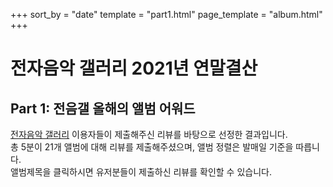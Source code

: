 +++
sort_by = "date"
template = "part1.html"
page_template = "album.html"
+++

# 전자음악 갤러리 2021년 연말결산

## Part 1: 전음갤 올해의 앨범 어워드

[전자음악 갤러리] 이용자들이 제출해주신 리뷰를 바탕으로 선정한 결과입니다.\
총 5분이 21개 앨범에 대해 리뷰를 제출해주셨으며, 앨범 정렬은 발매일 기준을 따릅니다.\
앨범제목을 클릭하시면 유저분들이 제출하신 리뷰를 확인할 수 있습니다.

[전자음악 갤러리]:
https://gall.dcinside.com/elecmusic

<!-- more -->
